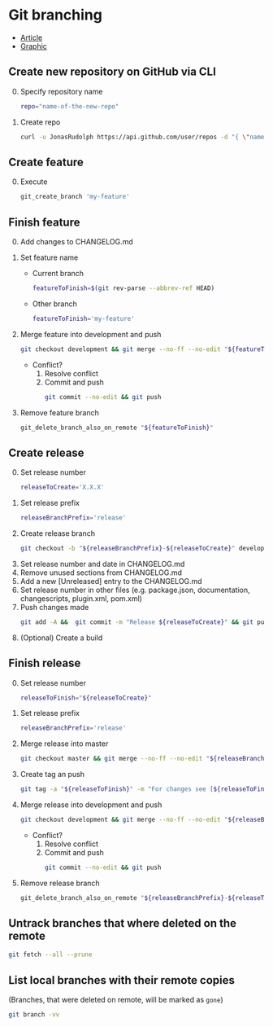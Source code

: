 # Git branching
* [Article](http://nvie.com/posts/a-successful-git-branching-model/)
* [Graphic](http://nvie.com/files/Git-branching-model.pdf)

## Create new repository on GitHub via CLI
0. Specify repository name
   ```bash
   repo="name-of-the-new-repo"
   ```
1. Create repo
   ```bash
   curl -u JonasRudolph https://api.github.com/user/repos -d "{ \"name\": \"${repo}\" }"
   ```

## Create feature
0. Execute  
    ```bash
    git_create_branch 'my-feature'
    ```

## Finish feature
0. Add changes to CHANGELOG.md
1. Set feature name
    * Current branch
        ```bash
        featureToFinish=$(git rev-parse --abbrev-ref HEAD)
        ```
    * Other branch
        ```bash
        featureToFinish='my-feature'
        ```
2. Merge feature into development and push
    ```bash
    git checkout development && git merge --no-ff --no-edit "${featureToFinish}" && git push
    ```
    * Conflict?
        1. Resolve conflict
        2. Commit and push
            ```bash
            git commit --no-edit && git push
            ```
        
      
3. Remove feature branch
    ```bash
    git_delete_branch_also_on_remote "${featureToFinish}"
    ```

## Create release
0. Set release number
    ```bash
    releaseToCreate='X.X.X'
    ```
1. Set release prefix
    ```bash
    releaseBranchPrefix='release'
    ```
2. Create release branch
    ```bash
    git checkout -b "${releaseBranchPrefix}-${releaseToCreate}" development
    ```
3. Set release number and date in CHANGELOG.md
4. Remove unused sections from CHANGELOG.md
5. Add a new [Unreleased] entry to the CHANGELOG.md
6. Set release number in other files (e.g. package.json, documentation, changescripts, plugin.xml, pom.xml)
7. Push changes made
    ```bash
    git add -A &&  git commit -m "Release ${releaseToCreate}" && git push --set-upstream origin "$(jr_funct_git_get_current_branch)"
    ```
8. (Optional) Create a build

## Finish release
0. Set release number
    ```bash
    releaseToFinish="${releaseToCreate}"
    ```
1. Set release prefix
    ```bash
    releaseBranchPrefix='release'
    ```
2. Merge release into master  
    ```bash
    git checkout master && git merge --no-ff --no-edit "${releaseBranchPrefix}-${releaseToFinish}"
    ```
3. Create tag an push
    ```bash
    git tag -a "${releaseToFinish}" -m "For changes see [${releaseToFinish}] section in CHANGELOG.md" && git push --no-verify && git push --no-verify --tags
    ```
4. Merge release into development and push
    ```bash
    git checkout development && git merge --no-ff --no-edit "${releaseBranchPrefix}-${releaseToFinish}" && git push --no-verify
    ```
    * Conflict?
        1. Resolve conflict
        2. Commit and push
            ```bash
            git commit --no-edit && git push
            ```
5. Remove release branch
    ```bash
    git_delete_branch_also_on_remote "${releaseBranchPrefix}-${releaseToFinish}"
    ```

## Untrack branches that where deleted on the remote
```bash
git fetch --all --prune
```

## List local branches with their remote copies
(Branches, that were deleted on remote, will be marked as `gone`)
```bash
git branch -vv
```
